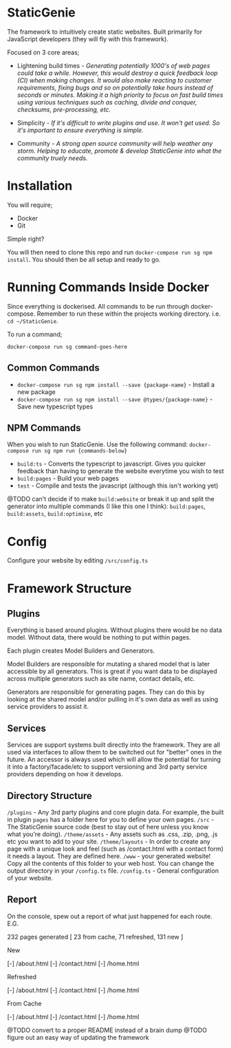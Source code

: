 # StaticGenie

The framework to intuitively create static websites. Built primarily for JavaScript developers (they will fly with this framework). 

Focused on 3 core areas;

- Lightening build times - *Generating potentially 1000's of web pages could take a while. However, this would destroy a quick feedback loop (CI) when making changes. It would also make reacting to customer requirements, fixing bugs and so on potentially take hours instead of seconds or minutes. Making it a high priority to focus on fast build times using various techniques such as caching, divide and conquer, checksums, pre-processing, etc.*

- Simplicity - *If it's difficult to write plugins and use. It won't get used. So it's important to ensure everything is simple.*

- Community - *A strong open source community will help weather any storm. Helping to educate, promote & develop StaticGenie into what the community truely needs.*

# Installation

You will require;

- Docker
- Git

Simple right?

You will then need to clone this repo and run `docker-compose run sg npm install`. You should then be all setup and ready to go.

# Running Commands Inside Docker

Since everything is dockerised. All commands to be run through docker-compose. Remember to run these within the projects working directory. i.e. `cd ~/StaticGenie`.

To run a command;

`docker-compose run sg command-goes-here`

## Common Commands

- `docker-compose run sg npm install --save {package-name}` - Install a new package
- `docker-compose run sg npm install --save @types/{package-name}` - Save new typescript types

## NPM Commands

When you wish to run StaticGenie. Use the following command: `docker-compose run sg npm run {commands-below}`

- `build:ts` - Converts the typescript to javascript. Gives you quicker feedback than having to generate the website everytime you wish to test
- `build:pages` - Build your web pages
- `test` - Compile and tests the javascript (although this isn't working yet)

@TODO can't decide if to make `build:website` or break it up and split the generator into multiple commands (I like this one I think): `build:pages`, `build:assets`, `build:optimise`, etc

# Config

Configure your website by editing `/src/config.ts`

# Framework Structure

## Plugins

Everything is based around plugins. Without plugins there would be no data model. Without data, there would be nothing to put within pages.

Each plugin creates Model Builders and Generators.

Model Builders are responsible for mutating a shared model that is later accessible by all generators. This is great if you want data to be displayed across multiple generators such as site name, contact details, etc. 

Generators are responsible for generating pages. They can do this by looking at the shared model and/or pulling in it's own data as well as using service providers to assist it.

## Services

Services are support systems built directly into the framework. They are all used via interfaces to allow them to be switched out for "better" ones in the future. An accessor is always used which will allow the potential for turning it into a factory/facade/etc to support versioning and 3rd party service providers depending on how it develops.

## Directory Structure

`/plugins` - Any 3rd party plugins and core plugin data. For example, the built in plugin `pages` has a folder here for you to define your own pages.
`/src` - The StaticGenie source code (best to stay out of here unless you know what you're doing).
`/theme/assets` - Any assets such as .css, .zip, .png, .js etc you want to add to your site.
`/theme/layouts` - In order to create any page with a unique look and feel (such as /contact.html with a contact form) it needs a layout. They are defined here.
`/www` - your generated website! Copy all the contents of this folder to your web host. You can change the output directory in your `/config.ts` file.
`/config.ts` - General configuration of your website.

## Report

On the console, spew out a report of what just happened for each route. E.G.

232 pages generated [ 23 from cache, 71 refreshed, 131 new ]

New

[-] /about.html
[-] /contact.html
[-] /home.html

Refreshed

[-] /about.html
[-] /contact.html
[-] /home.html

From Cache

[-] /about.html
[-] /contact.html
[-] /home.html


@TODO convert to a proper README instead of a brain dump
@TODO figure out an easy way of updating the framework